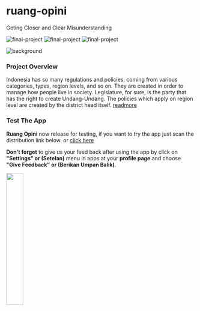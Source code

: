 # ruang-opini
Geting Closer and Clear Misunderstanding
 
  ![final-project](https://img.shields.io/github/contributors/Ruang-Opini/ruang-opini?style=social) ![final-project](https://img.shields.io/github/v/release/Ruang-Opini/ruang-opini?color=yellow&include_prereleases&logo=red) ![final-project](https://img.shields.io/github/last-commit/Ruang-Opini/ruang-opini/main?style=social)
  
![background](https://user-images.githubusercontent.com/32610660/121438409-2a884c00-c9ae-11eb-885d-5f77f27b1cee.png)

### Project Overview

Indonesia has so many regulations and policies, coming from various categories, types, region levels, and so on. They are created in order to manage how people live in society. Legislature, for sure, is the party that has the right to create Undang-Undang. The policies which apply on region level are created by the district head itself. [readmore](https://github.com/Ruang-Opini/ruang-opini/wiki/Project-Overview)

### Test The App
**Ruang Opini** now release for testing, if you want to try the app just scan the distribution link below. or [click here](https://appdistribution.firebase.dev/i/0df17e885214f9d3)

**Don't forget** to give us your feed back after using the app by click on **"Settings" or (Setelan)** menu in apps at your **profile page** and choose **"Give Feedback" or (Berikan Umpan Balik)**.

<img src="https://user-images.githubusercontent.com/32610660/121438414-2ceaa600-c9ae-11eb-8172-d6667ef0eb8d.png" width =30%/>
